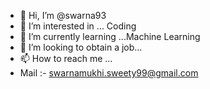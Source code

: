 - 👋 Hi, I’m @swarna93
- 👀 I’m interested in ... Coding
- 🌱 I’m currently learning ...Machine Learning
- 💞️ I’m looking to obtain a job...
- 📫 How to reach me ...
- Mail :- swarnamukhi.sweety99@gmail.com

<!---
swarna93/swarna93 is a ✨ special ✨ repository because its `README.md` (this file) appears on your GitHub profile.
You can click the Preview link to take a look at your changes.
--->
